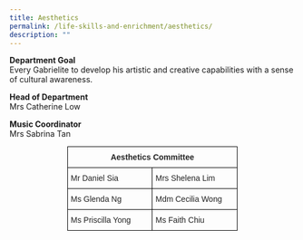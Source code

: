 ```yaml
---
title: Aesthetics
permalink: /life-skills-and-enrichment/aesthetics/
description: ""
---
```

**Department Goal**   
Every Gabrielite to develop his artistic and creative capabilities with a sense of cultural awareness.

**Head of Department**   
Mrs Catherine Low

**Music Coordinator**   
Mrs Sabrina Tan

<style type="text/css">
.tg  {border-collapse:collapse;border-spacing:0;margin:0px auto;}
.tg td{border-color:black;border-style:solid;border-width:1px;font-family:Arial, sans-serif;font-size:14px;
  overflow:hidden;padding:10px 5px;word-break:normal;}
.tg th{border-color:black;border-style:solid;border-width:1px;font-family:Arial, sans-serif;font-size:14px;
  font-weight:normal;overflow:hidden;padding:10px 5px;word-break:normal;}
.tg .tg-vl7p{color:#222;text-align:left;vertical-align:middle}
.tg .tg-7bcz{color:#232323;font-weight:bold;text-align:center;vertical-align:top}
.tg .tg-g1uo{color:#232323;text-align:left;vertical-align:top}
</style>
<table class="tg" style="undefined;table-layout: fixed; width: 300px">
<colgroup>
<col style="width: 150px">
<col style="width: 150px">
</colgroup>
<tbody>
  <tr>
    <td class="tg-7bcz" colspan="2"><span style="color:#232323">Aesthetics Committee</span></td>
  </tr>
  <tr>
    <td class="tg-g1uo"><span style="color:#232323">Mr Daniel Sia</span></td>
    <td class="tg-g1uo"><span style="color:#232323">Mrs Shelena Lim</span></td>
  </tr>
  <tr>
    <td class="tg-g1uo"><span style="color:#232323">Ms Glenda Ng</span></td>
    <td class="tg-vl7p"><span style="color:#222;background-color:transparent">Mdm Cecilia Wong</span></td>
  </tr>
  <tr>
    <td class="tg-g1uo"><span style="color:#232323">Ms Priscilla Yong</span></td>
    <td class="tg-vl7p"><span style="color:#222;background-color:transparent">Ms Faith Chiu</span></td>
  </tr>
</tbody>
</table>